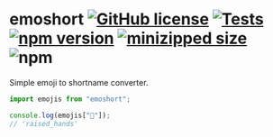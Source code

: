 # emoshort [![GitHub license](https://img.shields.io/github/license/vvo/emoshort?style=flat)](https://github.com/vvo/emoshort/blob/master/LICENSE) [![Tests](https://github.com/vvo/emoshort/workflows/CI/badge.svg)](https://github.com/vvo/emoshort/actions) [![npm version](https://badge.fury.io/js/%40vvo%2Femoshort.svg)](https://www.npmjs.com/package/@vvo/emoshort) [![minizipped size](https://badgen.net/bundlephobia/minzip/@vvo/emoshort)](https://bundlephobia.com/result?p=@vvo/emoshort) ![npm](https://img.shields.io/npm/dm/@vvo/emoshort)

Simple emoji to shortname converter.

```js
import emojis from "emoshort";

console.log(emojis["🙌"]);
// 'raised_hands'
```